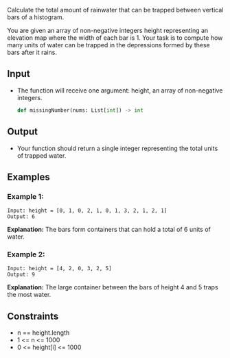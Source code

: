 Calculate the total amount of rainwater that can be trapped between vertical bars of a histogram.

You are given an array of non-negative integers height representing an elevation map where the width of each bar is 1. Your task is to compute how many units of water can be trapped in the depressions formed by these bars after it rains.

## Input

* The function will receive one argument: height, an array of non-negative integers.

  ```python
  def missingNumber(nums: List[int]) -> int
  ```

## Output

* Your function should return a single integer representing the total units of trapped water.

## Examples

### Example 1:

```text
Input: height = [0, 1, 0, 2, 1, 0, 1, 3, 2, 1, 2, 1]
Output: 6
```

**Explanation:**
The bars form containers that can hold a total of 6 units of water.

### Example 2:

```text
Input: height = [4, 2, 0, 3, 2, 5]
Output: 9
```

**Explanation:**
The large container between the bars of height 4 and 5 traps the most water.

## Constraints

* n == height.length
* 1 <= n <= 1000
* 0 <= height[i] <= 1000
